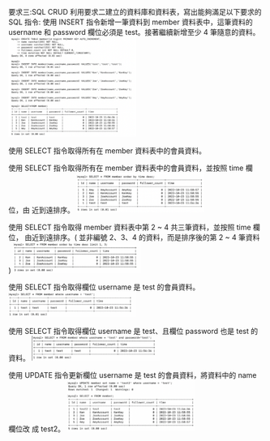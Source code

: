 

要求三:SQL CRUD 利用要求二建立的資料庫和資料表，寫出能夠滿足以下要求的 SQL 指令:
使用 INSERT 指令新增一筆資料到 member 資料表中，這筆資料的 username 和 password 欄位必須是 test。接著繼續新增至少 4 筆隨意的資料。
<img src="https://github.com/mo-guai/front-end-beginner/blob/main/week05/week05-img/Week05-3-1.png" width="50%">

使用 SELECT 指令取得所有在 member 資料表中的會員資料。


使用 SELECT 指令取得所有在 member 資料表中的會員資料，並按照 time 欄位，由
近到遠排序。
<img src="https://github.com/mo-guai/front-end-beginner/blob/main/week05/week05-img/Week05-3-2.png" width="50%">

使用 SELECT 指令取得 member 資料表中第 2 ~ 4 共三筆資料，並按照 time 欄位，
由近到遠排序。( 並非編號 2、3、4 的資料，而是排序後的第 2 ~ 4 筆資料 )
<img src="https://github.com/mo-guai/front-end-beginner/blob/main/week05/week05-img/Week05-3-3.png" width="50%">

使用 SELECT 指令取得欄位 username 是 test 的會員資料。
<img src="https://github.com/mo-guai/front-end-beginner/blob/main/week05/week05-img/Week05-3-4.png" width="50%">

使用 SELECT 指令取得欄位 username 是 test、且欄位 password 也是 test 的資料。
<img src="https://github.com/mo-guai/front-end-beginner/blob/main/week05/week05-img/Week05-3-5.png" width="50%">

使用 UPDATE 指令更新欄位 username 是 test 的會員資料，將資料中的 name 欄位改
成 test2。
<img src="https://github.com/mo-guai/front-end-beginner/blob/main/week05/week05-img/Week05-3-6.png" width="50%">
